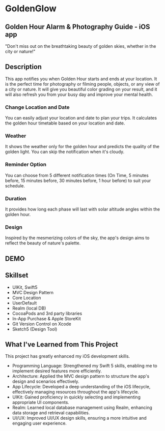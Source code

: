 # GoldenGlow
## Golden Hour Alarm & Photography Guide - iOS app
"Don't miss out on the breathtaking beauty of golden skies, whether in the city or nature!"

## Description
This app notifies you when Golden Hour starts and ends at your location. It is the perfect time for photography or filming people, objects, or any view of a city or nature. It will give you beautiful color grading on your result, and it will also refresh you from your busy day and improve your mental health.

### Change Location and Date
You can easily adjust your location and date to plan your trips.
It calculates the golden hour timetable based on your location and date.

### Weather
It shows the weather only for the golden hour and predicts the quality of the golden light. You can skip the notification when it's cloudy.

### Reminder Option
You can choose from 5 different notification times (On Time, 5 minutes before, 15 minutes before, 30 minutes before, 1 hour before) to suit your schedule.

### Duration
It provides how long each phase will last with solar altitude angles within the golden hour.

### Design
Inspired by the mesmerizing colors of the sky, the app's design aims to reflect the beauty of nature's palette.

## DEMO


## Skillset
- UIKit, Swift5
- MVC Design Pattern
- Core Location
- UserDefault
- Realm (local DB)
- CocoaPods and 3rd party libraries
- In-App Purchase & Apple StoreKit
- Git Version Control on Xcode 
- Sketch5 (Design Tool)

## What I've Learned from This Project
This project has greatly enhanced my iOS development skills.

- Programming Language: Strengthened my Swift 5 skills, enabling me to implement desired features more efficiently.
- Architecture: Applied the MVC design pattern to structure the app's design and scenarios effectively.
- App Lifecycle: Developed a deep understanding of the iOS lifecycle, effectively managing resources throughout the app's lifecycle.
- UIKit: Gained proficiency in quickly selecting and implementing appropriate UI components.
- Realm: Learned local database management using Realm, enhancing data storage and retrieval capabilities.
- UI/UX: Improved UI/UX design skills, ensuring a more intuitive and engaging user experience.




